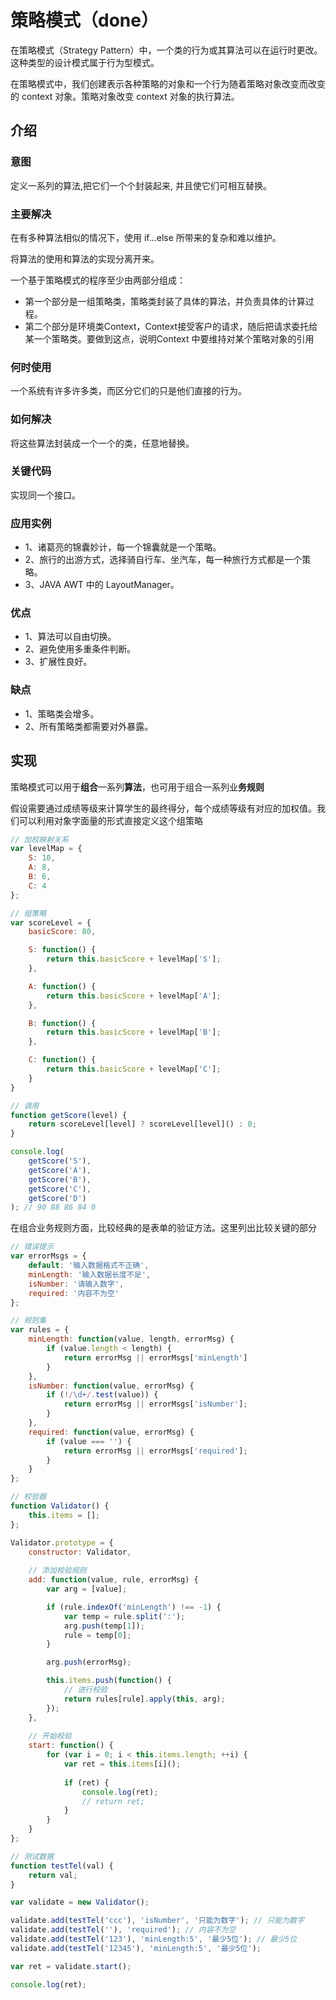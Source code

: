 # 策略模式（done）

在策略模式（Strategy Pattern）中，一个类的行为或其算法可以在运行时更改。这种类型的设计模式属于行为型模式。

在策略模式中，我们创建表示各种策略的对象和一个行为随着策略对象改变而改变的 context 对象。策略对象改变 context 对象的执行算法。

## 介绍

### 意图

定义一系列的算法,把它们一个个封装起来, 并且使它们可相互替换。

### 主要解决

在有多种算法相似的情况下，使用 if...else 所带来的复杂和难以维护。

将算法的使用和算法的实现分离开来。

一个基于策略模式的程序至少由两部分组成：

* 第一个部分是一组策略类，策略类封装了具体的算法，并负责具体的计算过程。
* 第二个部分是环境类Context，Context接受客户的请求，随后把请求委托给某一个策略类。要做到这点，说明Context 中要维持对某个策略对象的引用

### 何时使用

一个系统有许多许多类，而区分它们的只是他们直接的行为。

### 如何解决

将这些算法封装成一个一个的类，任意地替换。

### 关键代码

实现同一个接口。

### 应用实例

* 1、诸葛亮的锦囊妙计，每一个锦囊就是一个策略。
* 2、旅行的出游方式，选择骑自行车、坐汽车，每一种旅行方式都是一个策略。
* 3、JAVA AWT 中的 LayoutManager。

### 优点

* 1、算法可以自由切换。
* 2、避免使用多重条件判断。
* 3、扩展性良好。

### 缺点

* 1、策略类会增多。
* 2、所有策略类都需要对外暴露。

## 实现

策略模式可以用于**组合**一系列**算法**，也可用于组合一系列业**务规则**

假设需要通过成绩等级来计算学生的最终得分，每个成绩等级有对应的加权值。我们可以利用对象字面量的形式直接定义这个组策略

```js
// 加权映射关系
var levelMap = {
    S: 10,
    A: 8,
    B: 6,
    C: 4
};

// 组策略
var scoreLevel = {
    basicScore: 80,

    S: function() {
        return this.basicScore + levelMap['S']; 
    },

    A: function() {
        return this.basicScore + levelMap['A']; 
    },

    B: function() {
        return this.basicScore + levelMap['B']; 
    },

    C: function() {
        return this.basicScore + levelMap['C']; 
    }
}

// 调用
function getScore(level) {
    return scoreLevel[level] ? scoreLevel[level]() : 0;
}

console.log(
    getScore('S'),
    getScore('A'),
    getScore('B'),
    getScore('C'),
    getScore('D')
); // 90 88 86 84 0
```

在组合业务规则方面，比较经典的是表单的验证方法。这里列出比较关键的部分

```js
// 错误提示
var errorMsgs = {
    default: '输入数据格式不正确',
    minLength: '输入数据长度不足',
    isNumber: '请输入数字',
    required: '内容不为空'
};

// 规则集
var rules = {
    minLength: function(value, length, errorMsg) {
        if (value.length < length) {
            return errorMsg || errorMsgs['minLength']
        }
    },
    isNumber: function(value, errorMsg) {
        if (!/\d+/.test(value)) {
            return errorMsg || errorMsgs['isNumber'];
        }
    },
    required: function(value, errorMsg) {
        if (value === '') {
            return errorMsg || errorMsgs['required'];
        }
    }
};

// 校验器
function Validator() {
    this.items = [];
};

Validator.prototype = {
    constructor: Validator,
    
    // 添加校验规则
    add: function(value, rule, errorMsg) {
        var arg = [value];

        if (rule.indexOf('minLength') !== -1) {
            var temp = rule.split(':');
            arg.push(temp[1]);
            rule = temp[0];
        }

        arg.push(errorMsg);

        this.items.push(function() {
            // 进行校验
            return rules[rule].apply(this, arg);
        });
    },
    
    // 开始校验
    start: function() {
        for (var i = 0; i < this.items.length; ++i) {
            var ret = this.items[i]();
            
            if (ret) {
                console.log(ret);
                // return ret;
            }
        }
    }
};

// 测试数据
function testTel(val) {
    return val;
}

var validate = new Validator();

validate.add(testTel('ccc'), 'isNumber', '只能为数字'); // 只能为数字
validate.add(testTel(''), 'required'); // 内容不为空
validate.add(testTel('123'), 'minLength:5', '最少5位'); // 最少5位
validate.add(testTel('12345'), 'minLength:5', '最少5位');

var ret = validate.start();

console.log(ret);
```
